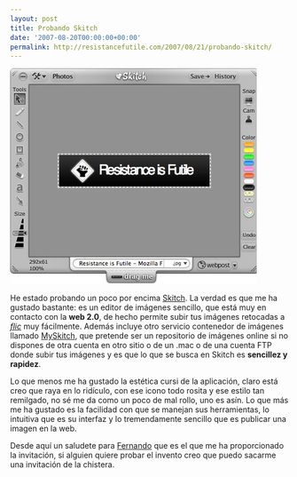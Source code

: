 ```yaml
---
layout: post
title: Probando Skitch
date: '2007-08-20T00:00:00+00:00'
permalink: http://resistancefutile.com/2007/08/21/probando-skitch/
---
```

<img src='/assets/imagen-1.jpg' alt='Probando Skitch' class="centro"/>

He estado probando un poco por encima <a href="http://www.applesfera.com/2007/08/15-a-fondo-skitch-un-excelente-programa-de-imagenes">Skitch</a>. La verdad es que me ha gustado bastante: es un editor de imágenes sencillo, que está muy en contacto con la <strong>web 2.0</strong>, de hecho permite subir tus imágenes retocadas a <em><a href="http://flickr.com">flic</a></em> muy fácilmente. Además incluye otro servicio contenedor de imágenes llamado <a href="http://myskitch.com/savior1980/">MySkitch</a>, que pretende ser un repositorio de imágenes online si no dispones de otra cuenta en otro sitio o de un .mac o de una cuenta FTP donde subir tus imágenes y es que lo que se busca en Skitch es <strong>sencillez y rapidez</strong>.

Lo que menos me ha gustado la estética cursi de la aplicación, claro está creo que raya en lo ridículo, con ese icono todo rosita y ese estilo tan remilgado, no sé me da como un poco de mal rollo, uno es asín. Lo que más me ha gustado es la facilidad con que se manejan sus herramientas, lo intuitiva que es su interfaz y lo tremendamente sencillo que es publicar una imagen en la web.

Desde aquí un saludete para <a href="http://www.applesfera.com/autor/fernando-doutel">Fernando</a> que es el que me ha proporcionado la invitación, si alguien quiere probar el invento creo que puedo sacarme una invitación de la chistera.
